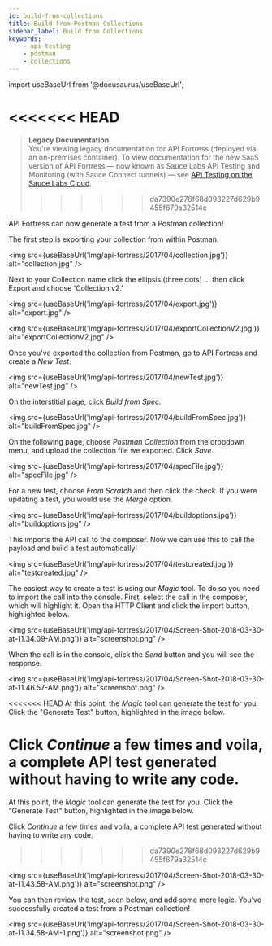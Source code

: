 ```yaml
---
id: build-from-collections
title: Build from Postman Collections
sidebar_label: Build from Collections
keywords:
    - api-testing
    - postman
    - collections
---
```


import useBaseUrl from '@docusaurus/useBaseUrl';

<<<<<<< HEAD
=======
>**Legacy Documentation**<br/>You're viewing legacy documentation for API Fortress (deployed via an on-premises container). To view documentation for the new SaaS version of API Fortress &#8212; now known as Sauce Labs API Testing and Monitoring (with Sauce Connect tunnels) &#8212; see [API Testing on the Sauce Labs Cloud](/api-testing/).
>>>>>>> da7390e278f68d093227d629b9455f679a32514c

API Fortress can now generate a test from a Postman collection!

The first step is exporting your collection from within Postman.

<img src={useBaseUrl('img/api-fortress/2017/04/collection.jpg')} alt="collection.jpg" />

Next to your Collection name click the ellipsis (three dots) ... then click Export and choose 'Collection v2.'

<img src={useBaseUrl('img/api-fortress/2017/04/export.jpg')} alt="export.jpg" />

<img src={useBaseUrl('img/api-fortress/2017/04/exportCollectionV2.jpg')} alt="exportCollectionV2.jpg" />

Once you've exported the collection from Postman, go to API Fortress and create a _New Test_.

<img src={useBaseUrl('img/api-fortress/2017/04/newTest.jpg')} alt="newTest.jpg" />

On the interstitial page, click _Build from Spec._

<img src={useBaseUrl('img/api-fortress/2017/04/buildFromSpec.jpg')} alt="buildFromSpec.jpg" />

On the following page, choose _Postman Collection_ from the dropdown menu, and upload the collection file we exported. Click _Save_.

<img src={useBaseUrl('img/api-fortress/2017/04/specFile.jpg')} alt="specFile.jpg" />

For a new test, choose _From Scratch_ and then click the check. If you were updating a test, you would use the _Merge_ option.

<img src={useBaseUrl('img/api-fortress/2017/04/buildoptions.jpg')} alt="buildoptions.jpg" />

This imports the API call to the composer. Now we can use this to call the payload and build a test automatically!

<img src={useBaseUrl('img/api-fortress/2017/04/testcreated.jpg')} alt="testcreated.jpg" />

The easiest way to create a test is using our _Magic_ tool. To do so you need to import the call into the console. First, select the call in the composer, which will highlight it. Open the HTTP Client and click the import button, highlighted below.

<img src={useBaseUrl('img/api-fortress/2017/04/Screen-Shot-2018-03-30-at-11.34.09-AM.png')} alt="screenshot.png" />

When the call is in the console, click the _Send_ button and you will see the response.

<img src={useBaseUrl('img/api-fortress/2017/04/Screen-Shot-2018-03-30-at-11.46.57-AM.png')} alt="screenshot.png" />

<<<<<<< HEAD
At this point, the _Magic_ tool can generate the test for you. Click the "Generate Test" button, highlighted in the image below. 

Click _Continue_ a few times and voila, a complete API test generated without having to write any code. 
=======
At this point, the _Magic_ tool can generate the test for you. Click the "Generate Test" button, highlighted in the image below.

Click _Continue_ a few times and voila, a complete API test generated without having to write any code.
>>>>>>> da7390e278f68d093227d629b9455f679a32514c

<img src={useBaseUrl('img/api-fortress/2017/04/Screen-Shot-2018-03-30-at-11.43.58-AM.png')} alt="screenshot.png" />

You can then review the test, seen below, and add some more logic. You've successfully created a test from a Postman collection!

<img src={useBaseUrl('img/api-fortress/2017/04/Screen-Shot-2018-03-30-at-11.34.58-AM-1.png')} alt="screenshot.png" />
